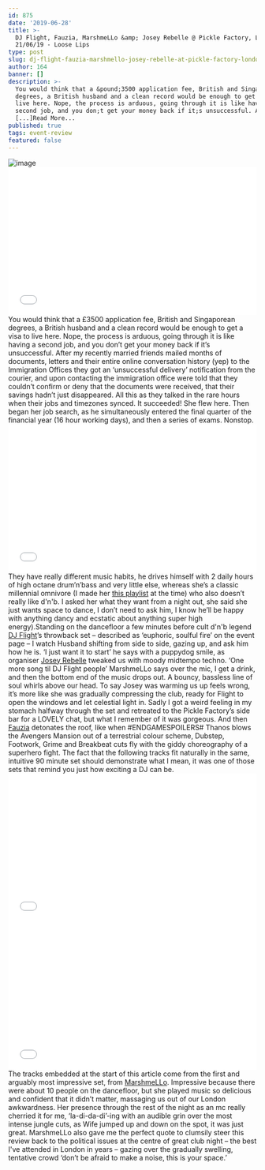 ```yaml
---
id: 875
date: '2019-06-28'
title: >-
  DJ Flight, Fauzia, MarshmeLLo &amp; Josey Rebelle @ Pickle Factory, London,
  21/06/19 - Loose Lips
type: post
slug: dj-flight-fauzia-marshmello-josey-rebelle-at-pickle-factory-london-210619
author: 164
banner: []
description: >-
  You would think that a &pound;3500 application fee, British and Singaporean
  degrees, a British husband and a clean record would be enough to get a visa to
  live here. Nope, the process is arduous, going through it is like having a
  second job, and you don;t get your money back if it;s unsuccessful. After my
  [...]Read More...
published: true
tags: event-review
featured: false
---
```

![image](../undefined)<iframe width='100%' height='300' scrolling='no' frameborder='no' allow='autoplay' src='//www.youtube.com/embed/Eg_gu8qRXF0?wmode=opaque'></iframe>You would think that a £3500 application fee, British and Singaporean degrees, a British husband and a clean record would be enough to get a visa to live here. Nope, the process is arduous, going through it is like having a second job, and you don’t get your money back if it’s unsuccessful. After my recently married friends mailed months of documents, letters and their entire online conversation history (yep) to the Immigration Offices they got an ‘unsuccessful delivery’ notification from the courier, and upon contacting the immigration office were told that they couldn’t confirm or deny that the documents were received, that their savings hadn’t just disappeared. All this as they talked in the rare hours when their jobs and timezones synced. It succeeded! She flew here. Then began her job search, as he simultaneously entered the final quarter of the financial year (16 hour working days), and then a series of exams. Nonstop. <iframe width='100%' height='300' scrolling='no' frameborder='no' allow='autoplay' src='//www.youtube.com/embed/OJWaTwvGT5s?wmode=opaque'></iframe>They have really different music habits, he drives himself with 2 daily hours of high octane drum’n’bass and very little else, whereas she’s a classic millennial omnivore (I made her [this playlist](https://l.facebook.com/l.php?u=https%3A%2F%2Fopen.spotify.com%2Fplaylist%2F3tlkjk34r651ywz5FUn08E%3Ffbclid%3DIwAR0PL1atm2jtia5oDUsglCFTShdrR4Cectfvf74P9eurdXX7VDFV6uSd04E&h=AT2ERDjZP7k6bn_WYD5DSOH_LHe0AfFweZ3Z16zu61E2UGUKUQIzg7IT26CYDsVhMWcH9oVoeHXTccpyGtxCawr6HqrSoEsIRRWFnMY7iLOviggoa9tHXRB4c0S8xYduWCl-fvs9aekFwEhmAGo) at the time) who also doesn’t really like d'n'b. I asked her what they want from a night out, she said she just wants space to dance, I don’t need to ask him, I know he’ll be happy with anything dancy and ecstatic about anything super high energy).Standing on the dancefloor a few minutes before cult d'n'b legend [DJ Flight](https://soundcloud.com/djflight)’s throwback set – described as ‘euphoric, soulful fire’ on the event page – I watch Husband shifting from side to side, gazing up, and ask him how he is. ‘I just want it to start’ he says with a puppydog smile, as organiser [Josey Rebelle](https://soundcloud.com/joseyrebelle) tweaked us with moody midtempo techno. ‘One more song til DJ Flight people’ MarshmeLLo says over the mic, I get a drink, and then the bottom end of the music drops out. A bouncy, bassless line of soul whirls above our head. To say Josey was warming us up feels wrong, it’s more like she was gradually compressing the club, ready for Flight to open the windows and let celestial light in. Sadly I got a weird feeling in my stomach halfway through the set and retreated to the Pickle Factory’s side bar for a LOVELY chat, but what I remember of it was gorgeous. And then [Fauzia](https://www.nts.live/shows/fauzia) detonates the roof, like when #ENDGAMESPOILERS# Thanos blows the Avengers Mansion out of a terrestrial colour scheme, Dubstep, Footwork, Grime and Breakbeat cuts fly with the giddy choreography of a superhero fight. The fact that the following tracks fit naturally in the same, intuitive 90 minute set should demonstrate what I mean, it was one of those sets that remind you just how exciting a DJ can be.<iframe width='100%' height='300' scrolling='no' frameborder='no' allow='autoplay' src='//www.youtube.com/embed/rc85cGTlKLY?wmode=opaque'></iframe><iframe width='100%' height='300' scrolling='no' frameborder='no' allow='autoplay' src='//www.youtube.com/embed/-SNHTqqISGQ?wmode=opaque'></iframe>The tracks embedded at the start of this article come from the first and arguably most impressive set, from [MarshmeLLo](https://www.nts.live/shows/midnight-marauders). Impressive because there were about 10 people on the dancefloor, but she played music so delicious and confident that it didn’t matter, massaging us out of our London awkwardness. Her presence through the rest of the night as an mc really cherried it for me, ‘la-di-da-di’-ing with an audible grin over the most intense jungle cuts, as Wife jumped up and down on the spot, it was just great. MarshmeLLo also gave me the perfect quote to clumsily steer this review back to the political issues at the centre of great club night – the best I've attended in London in years – gazing over the gradually swelling, tentative crowd ‘don’t be afraid to make a noise, this is your space.’